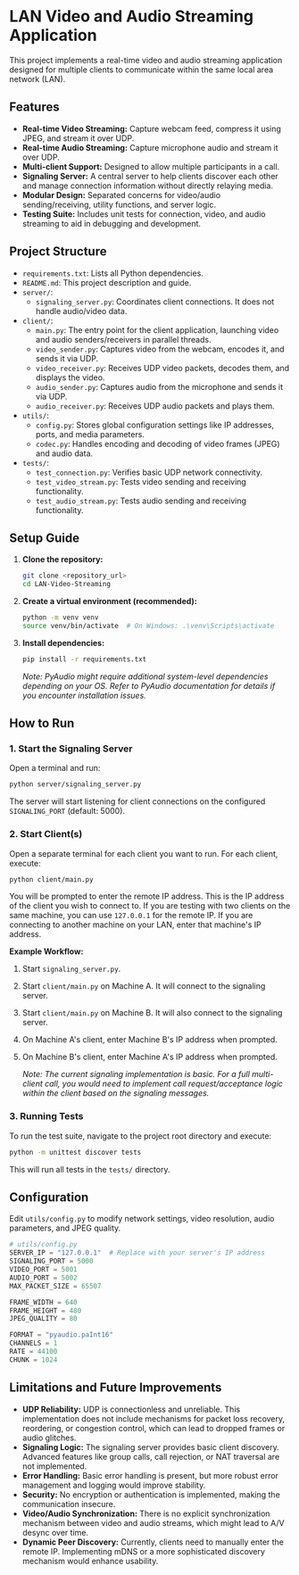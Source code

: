 # LAN Video and Audio Streaming Application

This project implements a real-time video and audio streaming application designed for multiple clients to communicate within the same local area network (LAN).

## Features

-   **Real-time Video Streaming:** Capture webcam feed, compress it using JPEG, and stream it over UDP.
-   **Real-time Audio Streaming:** Capture microphone audio and stream it over UDP.
-   **Multi-client Support:** Designed to allow multiple participants in a call.
-   **Signaling Server:** A central server to help clients discover each other and manage connection information without directly relaying media.
-   **Modular Design:** Separated concerns for video/audio sending/receiving, utility functions, and server logic.
-   **Testing Suite:** Includes unit tests for connection, video, and audio streaming to aid in debugging and development.

## Project Structure

-   `requirements.txt`: Lists all Python dependencies.
-   `README.md`: This project description and guide.
-   `server/`:
    -   `signaling_server.py`: Coordinates client connections. It does not handle audio/video data.
-   `client/`:
    -   `main.py`: The entry point for the client application, launching video and audio senders/receivers in parallel threads.
    -   `video_sender.py`: Captures video from the webcam, encodes it, and sends it via UDP.
    -   `video_receiver.py`: Receives UDP video packets, decodes them, and displays the video.
    -   `audio_sender.py`: Captures audio from the microphone and sends it via UDP.
    -   `audio_receiver.py`: Receives UDP audio packets and plays them.
-   `utils/`:
    -   `config.py`: Stores global configuration settings like IP addresses, ports, and media parameters.
    -   `codec.py`: Handles encoding and decoding of video frames (JPEG) and audio data.
-   `tests/`:
    -   `test_connection.py`: Verifies basic UDP network connectivity.
    -   `test_video_stream.py`: Tests video sending and receiving functionality.
    -   `test_audio_stream.py`: Tests audio sending and receiving functionality.

## Setup Guide

1.  **Clone the repository:**
    ```bash
    git clone <repository_url>
    cd LAN-Video-Streaming
    ```

2.  **Create a virtual environment (recommended):**
    ```bash
    python -m venv venv
    source venv/bin/activate  # On Windows: .\venv\Scripts\activate
    ```

3.  **Install dependencies:**
    ```bash
    pip install -r requirements.txt
    ```

    *Note: PyAudio might require additional system-level dependencies depending on your OS. Refer to PyAudio documentation for details if you encounter installation issues.*

## How to Run

### 1. Start the Signaling Server

Open a terminal and run:

```bash
python server/signaling_server.py
```

The server will start listening for client connections on the configured `SIGNALING_PORT` (default: 5000).

### 2. Start Client(s)

Open a separate terminal for each client you want to run. For each client, execute:

```bash
python client/main.py
```

You will be prompted to enter the remote IP address. This is the IP address of the client you wish to connect to. If you are testing with two clients on the same machine, you can use `127.0.0.1` for the remote IP. If you are connecting to another machine on your LAN, enter that machine's IP address.

**Example Workflow:**

1.  Start `signaling_server.py`.
2.  Start `client/main.py` on Machine A. It will connect to the signaling server.
3.  Start `client/main.py` on Machine B. It will also connect to the signaling server.
4.  On Machine A's client, enter Machine B's IP address when prompted.
5.  On Machine B's client, enter Machine A's IP address when prompted.

    *Note: The current signaling implementation is basic. For a full multi-client call, you would need to implement call request/acceptance logic within the client based on the signaling messages.*

### 3. Running Tests

To run the test suite, navigate to the project root directory and execute:

```bash
python -m unittest discover tests
```

This will run all tests in the `tests/` directory.

## Configuration

Edit `utils/config.py` to modify network settings, video resolution, audio parameters, and JPEG quality.

```python
# utils/config.py
SERVER_IP = "127.0.0.1"  # Replace with your server's IP address
SIGNALING_PORT = 5000
VIDEO_PORT = 5001
AUDIO_PORT = 5002
MAX_PACKET_SIZE = 65507

FRAME_WIDTH = 640
FRAME_HEIGHT = 480
JPEG_QUALITY = 80

FORMAT = "pyaudio.paInt16"
CHANNELS = 1
RATE = 44100
CHUNK = 1024
```

## Limitations and Future Improvements

-   **UDP Reliability:** UDP is connectionless and unreliable. This implementation does not include mechanisms for packet loss recovery, reordering, or congestion control, which can lead to dropped frames or audio glitches.
-   **Signaling Logic:** The signaling server provides basic client discovery. Advanced features like group calls, call rejection, or NAT traversal are not implemented.
-   **Error Handling:** Basic error handling is present, but more robust error management and logging would improve stability.
-   **Security:** No encryption or authentication is implemented, making the communication insecure.
-   **Video/Audio Synchronization:** There is no explicit synchronization mechanism between video and audio streams, which might lead to A/V desync over time.
-   **Dynamic Peer Discovery:** Currently, clients need to manually enter the remote IP. Implementing mDNS or a more sophisticated discovery mechanism would enhance usability.
